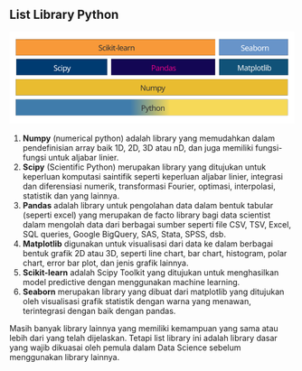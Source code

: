 ## List Library Python

![Python Library List](https://raw.githubusercontent.com/alvin-ictn/readme/7278d64e8b982508516aa8300c33862bad1698c6/assets/images/DQLab/Python/ListLibraryPython.svg?raw=true)
1. **Numpy** (numerical python) adalah library yang memudahkan dalam pendefinisian array baik 1D, 2D, 3D atau nD, dan juga memiliki fungsi-fungsi untuk aljabar linier.
2. **Scipy** (Scientific Python) merupakan library yang ditujukan untuk keperluan komputasi saintifik seperti keperluan aljabar linier, integrasi dan diferensiasi numerik, transformasi Fourier, optimasi, interpolasi, statistik dan yang lainnya.
3. **Pandas** adalah library untuk pengolahan data dalam bentuk tabular (seperti excel) yang merupakan de facto library bagi data scientist dalam mengolah data dari berbagai sumber seperti file CSV, TSV, Excel, SQL queries, Google BigQuery, SAS, Stata, SPSS, dsb.
4. **Matplotlib** digunakan untuk visualisasi dari data ke dalam berbagai bentuk grafik 2D atau 3D, seperti line chart, bar chart, histogram, polar chart, error bar plot, dan jenis grafik lainnya.
5. **Scikit-learn** adalah Scipy Toolkit yang ditujukan untuk menghasilkan model predictive dengan menggunakan machine learning.
6. **Seaborn** merupakan library yang dibuat dari matplotlib yang ditujukan oleh visualisasi grafik statistik dengan warna yang menawan, terintegrasi dengan baik dengan pandas.

Masih banyak library lainnya yang memiliki kemampuan yang sama atau lebih dari yang telah dijelaskan. Tetapi list library ini adalah library dasar yang wajib dikuasai oleh pemula dalam Data Science sebelum menggunakan library lainnya.

